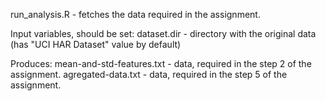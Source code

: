 run_analysis.R - fetches the data required in the assignment.

Input variables, should be set:
dataset.dir - directory with the original data (has "UCI HAR Dataset" value by default)

Produces: 
mean-and-std-features.txt - data, required in the step 2 of the assignment.
agregated-data.txt - data, required in the step 5 of the assignment.